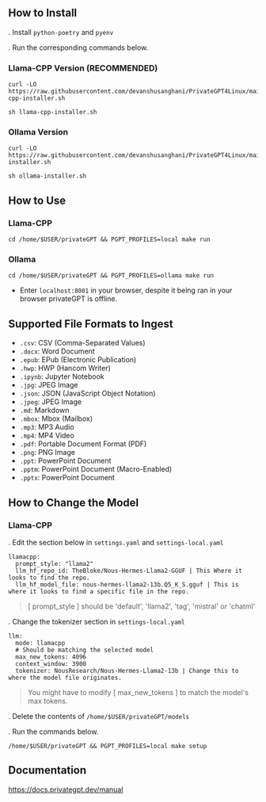 ## How to Install

. Install `python-poetry` and `pyenv`

. Run the corresponding commands below.

### Llama-CPP Version (RECOMMENDED)
```
curl -LO https://raw.githubusercontent.com/devanshusanghani/PrivateGPT4Linux/main/files/installers/llama-cpp-installer.sh

sh llama-cpp-installer.sh
```

### Ollama Version
```
curl -LO https://raw.githubusercontent.com/devanshusanghani/PrivateGPT4Linux/main/files/installers/ollama-installer.sh

sh ollama-installer.sh
```

## How to Use

### Llama-CPP
```
cd /home/$USER/privateGPT && PGPT_PROFILES=local make run
```

### Ollama
```
cd /home/$USER/privateGPT && PGPT_PROFILES=ollama make run
```

- Enter `localhost:8001` in your browser, despite it being ran in your browser privateGPT is offline.

## Supported File Formats to Ingest

- `.csv`: CSV (Comma-Separated Values)
- `.docx`: Word Document
- `.epub`: EPub (Electronic Publication)
- `.hwp`: HWP (Hancom Writer)
- `.ipynb`: Jupyter Notebook
- `.jpg`: JPEG Image
- `.json`: JSON (JavaScript Object Notation)
- `.jpeg`: JPEG Image
- `.md`: Markdown
- `.mbox`: Mbox (Mailbox)
- `.mp3`: MP3 Audio
- `.mp4`: MP4 Video
- `.pdf`: Portable Document Format (PDF)
- `.png`: PNG Image
- `.ppt`: PowerPoint Document
- `.pptm`: PowerPoint Document (Macro-Enabled)
- `.pptx`: PowerPoint Document
   
## How to Change the Model

### Llama-CPP

. Edit the section below in `settings.yaml` and `settings-local.yaml`

```
llamacpp:
  prompt_style: "llama2"
  llm_hf_repo_id: TheBloke/Nous-Hermes-Llama2-GGUF | This Where it looks to find the repo.
  llm_hf_model_file: nous-hermes-llama2-13b.Q5_K_S.gguf | This is where it looks to find a specific file in the repo.
```
> [ prompt_style ] should be 'default', 'llama2', 'tag', 'mistral' or 'chatml'

. Change the tokenizer section in `settings-local.yaml`

```
llm:
  mode: llamacpp
  # Should be matching the selected model
  max_new_tokens: 4096
  context_window: 3900
  tokenizer: NousResearch/Nous-Hermes-Llama2-13b | Change this to where the model file originates.
```
> You might have to modify [ max_new_tokens ] to match the model's max tokens.

. Delete the contents of `/home/$USER/privateGPT/models`

. Run the commands below. 

```
/home/$USER/privateGPT && PGPT_PROFILES=local make setup
```

## Documentation 

https://docs.privategpt.dev/manual
